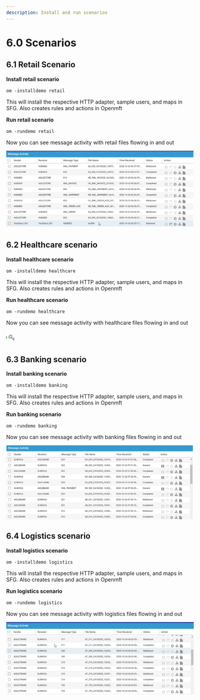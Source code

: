 ```yaml
---
description: Install and run scenarios
---
```


# 6.0 Scenarios

## 6.1 **Retail Scenario** 

**Install retail scenario** 

```text
om -installdemo retail
```

This will install the respective HTTP adapter, sample users, and maps in SFG.  Also creates rules and actions in Openmft

**Run  retail scenario** 

```text
om -rundemo retail
```

Now you can see message activity with retail files flowing in and out

![](.gitbook/assets/image%20%284%29.png)

## **6.2 Healthcare scenario** 

**Install healthcare scenario** 

```text
om -installdemo healthcare 
```

This will install the respective HTTP adapter, sample users, and maps in  SFG.  Also creates rules and actions in Openmft

**Run  healthcare scenario** 

```text
om -rundemo healthcare 
```

Now you can see message activity with healthcare files flowing in and out

![](.gitbook/assets/image%20%288%29.png)

##  **6.3 Banking scenario** 

**Install banking scenario** 

```text
om -installdemo banking 
```

This will install the respective HTTP adapter, sample users, and maps in  SFG.  Also creates rules and actions in Openmft

**Run  banking scenario** 

```text
om -rundemo banking 
```

Now you can see message activity with banking files flowing in and out

![](.gitbook/assets/image%20%286%29.png)

## **6.4 Logistics scenario** 

**Install logistics scenario** 

```text
om -installdemo logistics 
```

This will install the respective HTTP adapter, sample users, and maps in SFG.  Also creates rules and actions in Openmft

**Run  logistics scenario** 

```text
om -rundemo logistics 
```

Now you can see message activity with logistics files flowing in and out

![](.gitbook/assets/image%20%282%29.png)

